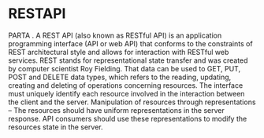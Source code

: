 # RESTAPI
PARTA
. A REST API (also known as RESTful API) is an application programming interface (API or web API) that conforms to the constraints of REST architectural style and allows for interaction with RESTful web services. REST stands for representational state transfer and was created by computer scientist Roy Fielding. That data can be used to GET, PUT, POST and DELETE data types, which refers to the reading, updating, creating and deleting of operations concerning resources. The interface must uniquely identify each resource involved in the interaction between the client and the server.
Manipulation of resources through representations – The resources should have uniform representations in the server response. API consumers should use these representations to modify the resources state in the server.

